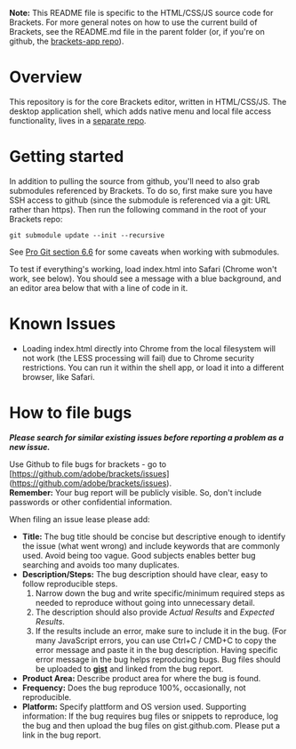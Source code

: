 **Note:** This README file is specific to the HTML/CSS/JS source code for Brackets.
For more general notes on how to use the current build of Brackets, see the
README.md file in the parent folder (or, if you're on github, the
[brackets-app repo](http://github.com/adobe/brackets-app)).

Overview
========

This repository is for the core Brackets editor, written in HTML/CSS/JS. The 
desktop application shell, which adds native menu and local file access 
functionality, lives in a [separate repo](http://github.com/adobe/brackets-app).

Getting started
===============

In addition to pulling the source from github, you'll need to also grab
submodules referenced by Brackets. To do so, first make sure you have SSH
access to github (since the submodule is referenced via a git: URL rather than
https). Then run the following command in the root of your Brackets repo:

	git submodule update --init --recursive
	
See [Pro Git section 6.6](http://progit.org/book/ch6-6.html) for some caveats
when working with submodules.

To test if everything's working, load index.html into Safari (Chrome won't work,
see below). You should see a message with a blue background, and an editor area
below that with a line of code in it.

Known Issues
============

* Loading index.html directly into Chrome from the local filesystem will not work
  (the LESS processing will fail) due to Chrome security restrictions. You can run 
  it within the shell app, or load it into a different browser, like Safari.

How to file bugs
================

***Please search for similar existing issues before reporting a problem as a new issue.***

Use Github to file bugs for brackets - go to [https://github.com/adobe/brackets/issues]
(https://github.com/adobe/brackets/issues).    
**Remember:** Your bug report will be publicly visible. So, don't include passwords or other confidential
information.

When filing an issue lease please add:


* **Title:** The bug title should be concise but descriptive enough to identify the issue (what went wrong)
            and include keywords that are commonly used. Avoid being too vague. Good subjects enables better bug searching and avoids too many duplicates.
* **Description/Steps:** The bug description should have clear, easy to follow reproducible steps.
  1.  Narrow down the bug and write specific/minimum required steps as needed to reproduce without going
into unnecessary detail.   
  2.  The description should also provide *Actual Results* and *Expected Results*.      
  3.  If the results include an error, make sure to include it in the bug. (For many JavaScript errors, you can 
use Ctrl+C / CMD+C to copy the error message and paste it in the bug description. Having specific error 
message in the bug helps reproducing bugs. Bug files should be uploaded to [**gist**](gist.github.com) and linked  from the bug report.
* **Product Area:** Describe product area for where the bug is found.
* **Frequency:** Does the bug reproduce 100%, occasionally, not reproducible.
* **Platform:** Specify plattform and OS version used.
Supporting information: If the bug requires bug files or snippets to reproduce, log the bug and then upload the bug files on gist.github.com. Please put a link in the bug report. 

